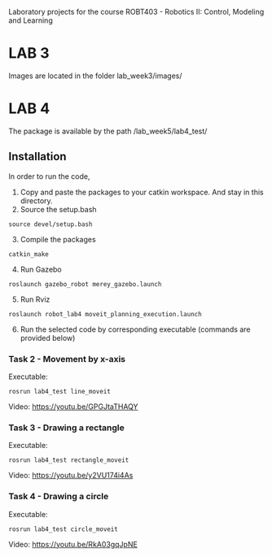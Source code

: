 Laboratory projects for the course ROBT403 - Robotics II: Control, Modeling and Learning


# LAB 3
Images are located in the folder lab_week3/images/




# LAB 4
The package is available by the path /lab_week5/lab4_test/

## Installation
In order to run the code, 
1) Copy and paste the packages to your catkin workspace. And stay in this directory.
2) Source the setup.bash
```
source devel/setup.bash
```
3) Compile the packages
```
catkin_make
```
4) Run Gazebo
```
roslaunch gazebo_robot merey_gazebo.launch
```
5) Run Rviz
```
roslaunch robot_lab4 moveit_planning_execution.launch
```
6) Run the selected code by corresponding executable (commands are provided below) 

### Task 2 - Movement by x-axis
Executable:
```
rosrun lab4_test line_moveit
```
Video: https://youtu.be/GPGJtaTHAQY

### Task 3 - Drawing a rectangle
Executable:
```
rosrun lab4_test rectangle_moveit
```
Video: https://youtu.be/y2VU174i4As

### Task 4 - Drawing a circle
Executable:
```
rosrun lab4_test circle_moveit
```
Video: https://youtu.be/RkA03gqJpNE
